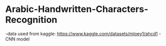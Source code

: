 # Arabic-Handwritten-Characters-Recognition
-data used from kaggle: https://www.kaggle.com/datasets/mloey1/ahcd1
-CNN model
